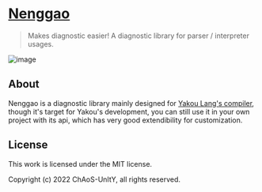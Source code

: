 # [Nenggao](https://en.wikipedia.org/wiki/Mount_Nenggao)
> Makes diagnostic easier!
A diagnostic library for parser / interpreter usages.

![image](https://user-images.githubusercontent.com/43753315/173344211-41987a7a-e5cf-45ce-b89a-16c4c77e5e27.png)

## About
Nenggao is a diagnostic library mainly designed for [Yakou Lang's compiler](https://github.com/CASC-Lang/CASC), 
though it's target for Yakou's development, you can still use it in your own project with its api, which has very
good extendibility for customization.

## License
This work is licensed under the MIT license.

Copyright (c) 2022 ChAoS-UnItY, all rights reserved.
